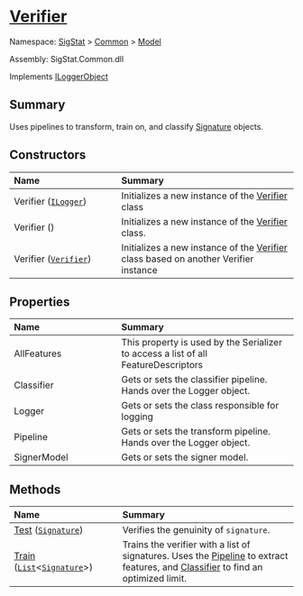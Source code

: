 # [Verifier](./Verifier.md)

Namespace: [SigStat]() > [Common](./../README.md) > [Model](./README.md)

Assembly: SigStat.Common.dll

Implements [ILoggerObject](./../ILoggerObject.md)

## Summary
Uses pipelines to transform, train on, and classify [Signature](https://github.com/sigstat/sigstat/blob/develop/docs/md/SigStat/Common/Signature.md) objects.

## Constructors

| <span>Name&nbsp;&nbsp;&nbsp;&nbsp;&nbsp;&nbsp;&nbsp;&nbsp;&nbsp;&nbsp;&nbsp;&nbsp;&nbsp;&nbsp;&nbsp;&nbsp;&nbsp;&nbsp;&nbsp;&nbsp;&nbsp;&nbsp;&nbsp;&nbsp;&nbsp;&nbsp;&nbsp;&nbsp;&nbsp;&nbsp;</span> | Summary | 
| :--- | :--- | 
| Verifier ([`ILogger`](https://docs.microsoft.com/en-us/dotnet/api/Microsoft.Extensions.Logging.ILogger)) | Initializes a new instance of the [Verifier](https://github.com/sigstat/sigstat/blob/develop/docs/md/SigStat/Common/Model/Verifier.md) class | 
| Verifier () | Initializes a new instance of the [Verifier](https://github.com/sigstat/sigstat/blob/develop/docs/md/SigStat/Common/Model/Verifier.md) class. | 
| Verifier ([`Verifier`](./Verifier.md)) | Initializes a new instance of the [Verifier](https://github.com/sigstat/sigstat/blob/develop/docs/md/SigStat/Common/Model/Verifier.md) class based on another Verifier instance | 


## Properties

| <span>Name&nbsp;&nbsp;&nbsp;&nbsp;&nbsp;&nbsp;&nbsp;&nbsp;&nbsp;&nbsp;&nbsp;&nbsp;&nbsp;&nbsp;&nbsp;&nbsp;&nbsp;&nbsp;&nbsp;&nbsp;&nbsp;&nbsp;&nbsp;&nbsp;&nbsp;&nbsp;&nbsp;&nbsp;&nbsp;&nbsp;</span> | Summary | 
| :--- | :--- | 
| AllFeatures | This property is used by the Serializer to access a list of all FeatureDescriptors | 
| Classifier | Gets or sets the classifier pipeline. Hands over the Logger object. | 
| Logger | Gets or sets the class responsible for logging | 
| Pipeline | Gets or sets the transform pipeline. Hands over the Logger object. | 
| SignerModel | Gets or sets the signer model. | 


## Methods

| <span>Name&nbsp;&nbsp;&nbsp;&nbsp;&nbsp;&nbsp;&nbsp;&nbsp;&nbsp;&nbsp;&nbsp;&nbsp;&nbsp;&nbsp;&nbsp;&nbsp;&nbsp;&nbsp;&nbsp;&nbsp;&nbsp;&nbsp;&nbsp;&nbsp;&nbsp;&nbsp;&nbsp;&nbsp;&nbsp;&nbsp;</span> | Summary | 
| :--- | :--- | 
| [Test](./Methods/Verifier--Test.md) ([`Signature`](./../Signature.md)) | Verifies the genuinity of `signature`. | 
| [Train](./Methods/Verifier--Train.md) ([`List`](https://docs.microsoft.com/en-us/dotnet/api/System.Collections.Generic.List-1)\<[`Signature`](./../Signature.md)>) | Trains the verifier with a list of signatures. Uses the [Pipeline](https://github.com/sigstat/sigstat/blob/develop/docs/md/SigStat/Common/Model/Verifier.md) to extract features,  and [Classifier](https://github.com/sigstat/sigstat/blob/develop/docs/md/SigStat/Common/Model/Verifier.md) to find an optimized limit. | 


